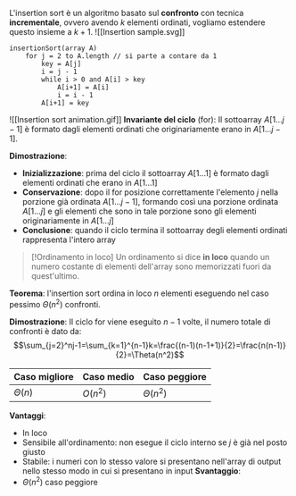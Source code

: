 L'insertion sort è un algoritmo basato sul **confronto** con tecnica **incrementale**, ovvero avendo $k$ elementi ordinati, vogliamo estendere questo insieme a $k+1$.
![[Insertion sample.svg]]
```
insertionSort(array A)
	for j = 2 to A.length // si parte a contare da 1
		key = A[j]
		i = j - 1
		while i > 0 and A[i] > key
			A[i+1] = A[i]
			i = i - 1
		A[i+1] = key
```

![[Insertion sort animation.gif]]
**Invariante del ciclo** (for):
Il sottoarray $A[1 ... j-1]$ è formato dagli elementi ordinati che originariamente erano in $A[1 ... j-1]$.

**Dimostrazione**:
- **Inizializzazione**: prima del ciclo il sottoarray $A[1 ... 1]$ è formato dagli elementi ordinati che erano in $A[1 ... 1]$
- **Conservazione**: dopo il for posizione correttamente l'elemento $j$ nella porzione già ordinata $A[1 ... j-1]$, formando così una porzione ordinata $A[1 ... j]$ e gli elementi che sono in tale porzione sono gli elementi originariamente in $A[1 ... j]$
- **Conclusione**: quando il ciclo termina il sottoarray degli elementi ordinati rappresenta l'intero array

>[!Ordinamento in loco]
>Un ordinamento si dice **in loco** quando un numero costante di elementi dell'array sono memorizzati fuori da quest'ultimo.

**Teorema**: l'insertion sort ordina in loco $n$ elementi eseguendo nel caso pessimo $\Theta(n^2)$ confronti.

**Dimostrazione**:
Il ciclo for viene eseguito $n-1$ volte, il numero totale di confronti è dato da:
$$\sum_{j=2}^nj-1=\sum_{k=1}^{n-1}k=\frac{(n-1)(n-1+1)}{2}=\frac{n(n-1)}{2}=\Theta(n^2)$$

| Caso migliore | Caso medio | Caso peggiore |
| ------------- | ---------- | ------------- |
| $\Theta(n)$   | $O(n^2)$   | $\Theta(n^2)$ |

**Vantaggi**:
- In loco
- Sensibile all'ordinamento: non esegue il ciclo interno se $j$ è già nel posto giusto
- Stabile: i numeri con lo stesso valore si presentano nell'array di output nello stesso modo in cui si presentano in input
**Svantaggio**:
- $\Theta(n^2)$ caso peggiore